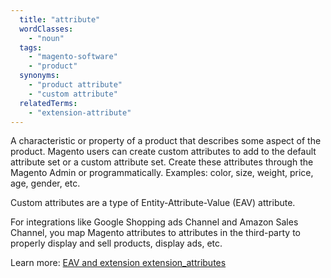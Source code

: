 ```yaml
---
  title: "attribute"
  wordClasses:
    - "noun"
  tags:
    - "magento-software"
    - "product"
  synonyms:
    - "product attribute"
    - "custom attribute"
  relatedTerms:
    - "extension-attribute"
---
```

A characteristic or property of a product that describes some aspect of the product. Magento users can create custom attributes to add to the default attribute set or a custom attribute set. Create these attributes through the Magento Admin or programmatically. Examples: color, size, weight, price, age, gender, etc.

Custom attributes are a type of Entity-Attribute-Value (EAV) attribute.

For integrations like Google Shopping ads Channel and Amazon Sales Channel, you map Magento attributes to attributes in the third-party to properly display and sell products, display ads, etc.

Learn more: [EAV and extension extension_attributes](https://devdocs.magento.com/guides/v2.3/extension-dev-guide/attributes.html)
